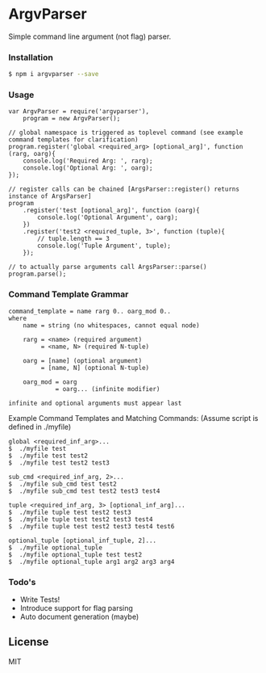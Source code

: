 # ArgvParser

Simple command line argument (not flag) parser.

### Installation

```sh
$ npm i argvparser --save
```

### Usage

```
var ArgvParser = require('argvparser'),
    program = new ArgvParser();

// global namespace is triggered as toplevel command (see example command templates for clarification)
program.register('global <required_arg> [optional_arg]', function (rarg, oarg){
    console.log('Required Arg: ', rarg);
    console.log('Optional Arg: ', oarg);
});

// register calls can be chained [ArgsParser::register() returns instance of ArgsParser]
program
    .register('test [optional_arg]', function (oarg){
        console.log('Optional Argument', oarg);
    })
    .register('test2 <required_tuple, 3>', function (tuple){
        // tuple.length == 3
        console.log('Tuple Argument', tuple);
    });
    
// to actually parse arguments call ArgsParser::parse()
program.parse();

```

### Command Template Grammar

```
command_template = name rarg 0.. oarg_mod 0..
where
    name = string (no whitespaces, cannot equal node)
    
    rarg = <name> (required argument)
         = <name, N> (required N-tuple)
    
    oarg = [name] (optional argument)
         = [name, N] (optional N-tuple)

    oarg_mod = oarg
             = oarg... (infinite modifier)

infinite and optional arguments must appear last
```
Example Command Templates and Matching Commands:
(Assume script is defined in ./myfile)
```
global <required_inf_arg>...
$  ./myfile test
$  ./myfile test test2
$  ./myfile test test2 test3
```
```
sub_cmd <required_inf_arg, 2>...
$  ./myfile sub_cmd test test2
$  ./myfile sub_cmd test test2 test3 test4
```
```
tuple <required_inf_arg, 3> [optional_inf_arg]...
$  ./myfile tuple test test2 test3
$  ./myfile tuple test test2 test3 test4
$  ./myfile tuple test test2 test3 test4 test6
```
```
optional_tuple [optional_inf_tuple, 2]...
$  ./myfile optional_tuple
$  ./myfile optional_tuple test test2
$  ./myfile optional_tuple arg1 arg2 arg3 arg4
```


### Todo's

 - Write Tests!
 - Introduce support for flag parsing
 - Auto document generation (maybe)

License
----

MIT

